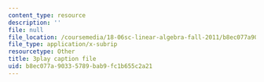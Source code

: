 ```yaml
---
content_type: resource
description: ''
file: null
file_location: /coursemedia/18-06sc-linear-algebra-fall-2011/b8ec077a90335789bab9fc1b655c2a21_VqP2tREMvt0.vtt
file_type: application/x-subrip
resourcetype: Other
title: 3play caption file
uid: b8ec077a-9033-5789-bab9-fc1b655c2a21
---
```

